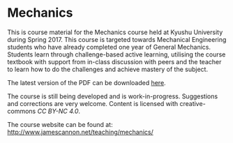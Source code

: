 # Mechanics

This is course material for the Mechanics course held at Kyushu University during Spring 2017.
This course is targeted towards Mechanical Engineering students who have already completed one year of General Mechanics.
Students learn through challenge-based active learning, utilising the course textbook with support from in-class discussion with peers and the teacher to learn how to do the challenges and achieve mastery of the subject.

The latest version of the PDF can be downloaded [here](https://raw.githubusercontent.com/NanoScaleDesign/Mechanics/master/mechanics.pdf).

The course is still being developed and is work-in-progress.
Suggestions and corrections are very welcome. Content is licensed with creative-commons *CC BY-NC 4.0*.

The course website can be found at: http://www.jamescannon.net/teaching/mechanics/
